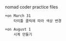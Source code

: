 nomad coder 
practice files

```
+on March 31
    타이틀 클릭에 따라 색상 변경
```

```
+on August 1
    시계 만들기
```